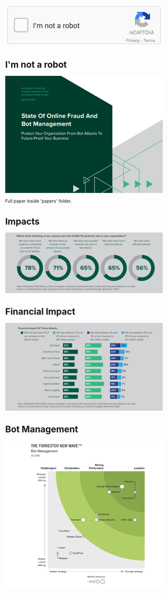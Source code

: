 ![](not-a-robot.gif)

# I'm not a robot

![](bot-management.png)

Full paper inside 'papers' folder.

# Impacts

![](impacts.png)

# Financial Impact

![](financial-impact.png)

# Bot Management

![](bot-management2.png)
